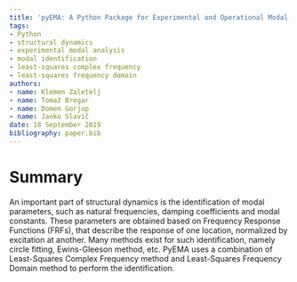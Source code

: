 ```yaml
---
title: 'pyEMA: A Python Package for Experimental and Operational Modal Analysis'
tags:
- Python
- structural dynamics
- experimental modal analysis
- modal identification
- least-squares complex frequency
- least-squares frequency domain
authors:
- name: Klemen Zaletelj
- name: Tomaž Bregar
- name: Domen Gorjup
- name: Janko Slavič
date: 18 September 2019
bibliography: paper.bib
---
```


# Summary

An important part of structural dynamics is the identification of modal parameters, such as natural frequencies, damping coefficients and modal constants. These parameters are obtained based on Frequency Response Functions (FRFs), that describe the response of one location, normalized by excitation at another. Many methods exist for such identification, namely circle fitting, Ewins-Gleeson method, etc. PyEMA uses a combination of Least-Squares Complex Frequency method and Least-Squares Frequency Domain method to perform the identification.
